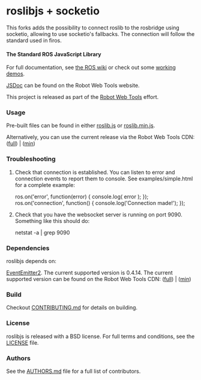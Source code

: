 roslibjs + socketio
========

This forks adds the possibility to connect roslib to the rosbridge using socketio, allowing to use socketio's fallbacks. The connection will follow the standard used in firos.

#### The Standard ROS JavaScript Library
For full documentation, see [the ROS wiki](http://ros.org/wiki/roslibjs) or check out some [working demos](http://robotwebtools.org/).

[JSDoc](http://robotwebtools.org/jsdoc/roslibjs/current/) can be found on the Robot Web Tools website.

This project is released as part of the [Robot Web Tools](http://robotwebtools.org/) effort.

### Usage
Pre-built files can be found in either [roslib.js](build/roslib.js) or [roslib.min.js](build/roslib.min.js).

Alternatively, you can use the current release via the Robot Web Tools CDN: ([full](http://cdn.robotwebtools.org/roslibjs/current/roslib.js)) | ([min](http://cdn.robotwebtools.org/roslibjs/current/roslib.min.js))

### Troubleshooting

1. Check that connection is established. You can listen to error and
   connection events to report them to console. See
   examples/simple.html for a complete example:

    ros.on('error', function(error) { console.log( error ); });
    ros.on('connection', function() { console.log('Connection made!'); });

1. Check that you have the websocket server is running on
   port 9090. Something like this should do:

    netstat -a | grep 9090

### Dependencies
roslibjs depends on:

[EventEmitter2](https://github.com/hij1nx/EventEmitter2). The current supported version is 0.4.14. The current supported version can be found on the Robot Web Tools CDN: ([full](http://cdn.robotwebtools.org/EventEmitter2/0.4.14/eventemitter2.js)) | ([min](http://cdn.robotwebtools.org/EventEmitter2/0.4.14/eventemitter2.min.js))

### Build
Checkout [CONTRIBUTING.md](CONTRIBUTING.md) for details on building.

### License
roslibjs is released with a BSD license. For full terms and conditions, see the [LICENSE](LICENSE) file.

### Authors
See the [AUTHORS.md](AUTHORS) file for a full list of contributors.

